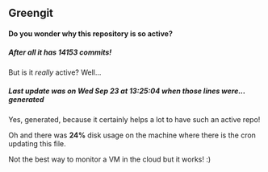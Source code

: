 ## Greengit

#### Do you wonder why this repository is so active?

##### After all it has 14153 commits!

But is it *really* active? Well...

##### Last update was on Wed Sep 23 at 13:25:04 when those lines were... generated

Yes, generated, because it certainly helps a lot to have such an active repo!

Oh and there was **24%** disk usage on the machine
where there is the cron updating this file.

Not the best way to monitor a VM in the cloud but it works! :)
